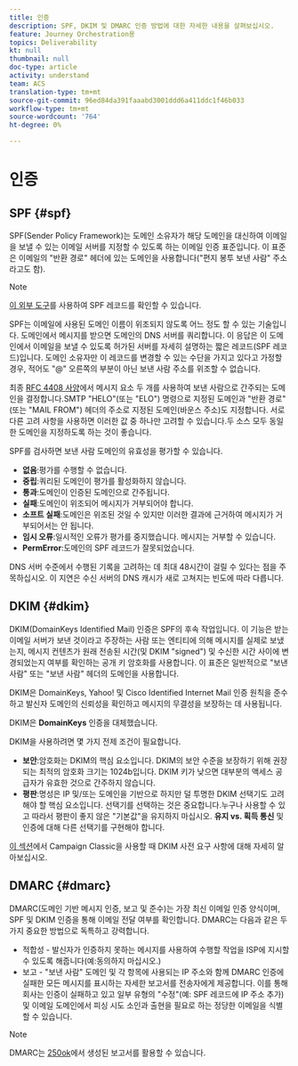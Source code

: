 ```yaml
---
title: 인증
description: SPF, DKIM 및 DMARC 인증 방법에 대한 자세한 내용을 살펴보십시오.
feature: Journey Orchestration용
topics: Deliverability
kt: null
thumbnail: null
doc-type: article
activity: understand
team: ACS
translation-type: tm+mt
source-git-commit: 96ed84da391faaabd3001ddd6a411ddc1f46b033
workflow-type: tm+mt
source-wordcount: '764'
ht-degree: 0%

---
```



# 인증

## SPF {#spf}

SPF(Sender Policy Framework)는 도메인 소유자가 해당 도메인을 대신하여 이메일을 보낼 수 있는 이메일 서버를 지정할 수 있도록 하는 이메일 인증 표준입니다. 이 표준은 이메일의 &quot;반환 경로&quot; 헤더에 있는 도메인을 사용합니다(&quot;편지 봉투 보낸 사람&quot; 주소라고도 함).

>[!NOTE]
>
>[이 외부 도구](https://www.kitterman.com/spf/validate.html)를 사용하여 SPF 레코드를 확인할 수 있습니다.

SPF는 이메일에 사용된 도메인 이름이 위조되지 않도록 어느 정도 할 수 있는 기술입니다. 도메인에서 메시지를 받으면 도메인의 DNS 서버를 쿼리합니다. 이 응답은 이 도메인에서 이메일을 보낼 수 있도록 허가된 서버를 자세히 설명하는 짧은 레코드(SPF 레코드)입니다. 도메인 소유자만 이 레코드를 변경할 수 있는 수단을 가지고 있다고 가정할 경우, 적어도 &quot;@&quot; 오른쪽의 부분이 아닌 보낸 사람 주소를 위조할 수 없습니다.

최종 [RFC 4408 사양](https://www.rfc-editor.org/info/rfc4408)에서 메시지 요소 두 개를 사용하여 보낸 사람으로 간주되는 도메인을 결정합니다.SMTP &quot;HELO&quot;(또는 &quot;ELO&quot;) 명령으로 지정된 도메인과 &quot;반환 경로&quot;(또는 &quot;MAIL FROM&quot;) 헤더의 주소로 지정된 도메인(바운스 주소)도 지정합니다. 서로 다른 고려 사항을 사용하면 이러한 값 중 하나만 고려할 수 있습니다.두 소스 모두 동일한 도메인을 지정하도록 하는 것이 좋습니다.

SPF를 검사하면 보낸 사람 도메인의 유효성을 평가할 수 있습니다.

* **없음**:평가를 수행할 수 없습니다.
* **중립**:쿼리된 도메인이 평가를 활성화하지 않습니다.
* **통과**:도메인이 인증된 도메인으로 간주됩니다.
* **실패**:도메인이 위조되어 메시지가 거부되어야 합니다.
* **소프트 실패**:도메인은 위조된 것일 수 있지만 이러한 결과에 근거하여 메시지가 거부되어서는 안 됩니다.
* **임시 오류**:일시적인 오류가 평가를 중지했습니다. 메시지는 거부할 수 있습니다.
* **PermError**:도메인의 SPF 레코드가 잘못되었습니다.

DNS 서버 수준에서 수행된 기록을 고려하는 데 최대 48시간이 걸릴 수 있다는 점을 주목하십시오. 이 지연은 수신 서버의 DNS 캐시가 새로 고쳐지는 빈도에 따라 다릅니다.

## DKIM {#dkim}

DKIM(DomainKeys Identified Mail) 인증은 SPF의 후속 작업입니다. 이 기능은 받는 이메일 서버가 보낸 것이라고 주장하는 사람 또는 엔티티에 의해 메시지를 실제로 보냈는지, 메시지 컨텐츠가 원래 전송된 시간(및 DKIM &quot;signed&quot;) 및 수신한 시간 사이에 변경되었는지 여부를 확인하는 공개 키 암호화를 사용합니다. 이 표준은 일반적으로 &quot;보낸 사람&quot; 또는 &quot;보낸 사람&quot; 헤더의 도메인을 사용합니다.

DKIM은 DomainKeys, Yahoo! 및 Cisco Identified Internet Mail 인증 원칙을 준수하고 발신자 도메인의 신뢰성을 확인하고 메시지의 무결성을 보장하는 데 사용됩니다.

DKIM은 **DomainKeys** 인증을 대체했습니다.

DKIM을 사용하려면 몇 가지 전제 조건이 필요합니다.

* **보안**:암호화는 DKIM의 핵심 요소입니다. DKIM의 보안 수준을 보장하기 위해 권장되는 최적의 암호화 크기는 1024b입니다. DKIM 키가 낮으면 대부분의 액세스 공급자가 유효한 것으로 간주하지 않습니다.
* **평판**:명성은 IP 및/또는 도메인을 기반으로 하지만 덜 투명한 DKIM 선택기도 고려해야 할 핵심 요소입니다. 선택기를 선택하는 것은 중요합니다.누구나 사용할 수 있고 따라서 평판이 좋지 않은 &quot;기본값&quot;을 유지하지 마십시오. **유지 vs. 획득 통신** 및 인증에 대해 다른 선택기를 구현해야 합니다.

[이 섹션](/help/putting-it-in-practice/acc-technical-recommendations.md#dkim-acc)에서 Campaign Classic을 사용할 때 DKIM 사전 요구 사항에 대해 자세히 알아보십시오.

## DMARC {#dmarc}

DMARC(도메인 기반 메시지 인증, 보고 및 준수)는 가장 최신 이메일 인증 양식이며, SPF 및 DKIM 인증을 통해 이메일 전달 여부를 확인합니다. DMARC는 다음과 같은 두 가지 중요한 방법으로 독특하고 강력합니다.

* 적합성 - 발신자가 인증하지 못하는 메시지를 사용하여 수행할 작업을 ISP에 지시할 수 있도록 해줍니다(예:동의하지 마십시오.)
* 보고 - &quot;보낸 사람&quot; 도메인 및 각 항목에 사용되는 IP 주소와 함께 DMARC 인증에 실패한 모든 메시지를 표시하는 자세한 보고서를 전송자에게 제공합니다. 이를 통해 회사는 인증이 실패하고 있고 일부 유형의 &quot;수정&quot;(예: SPF 레코드에 IP 주소 추가) 및 이메일 도메인에서 피싱 시도 소인과 출현을 필요로 하는 정당한 이메일을 식별할 수 있습니다.

>[!NOTE]
>
>DMARC는 [250ok](https://250ok.com/)에서 생성된 보고서를 활용할 수 있습니다.
